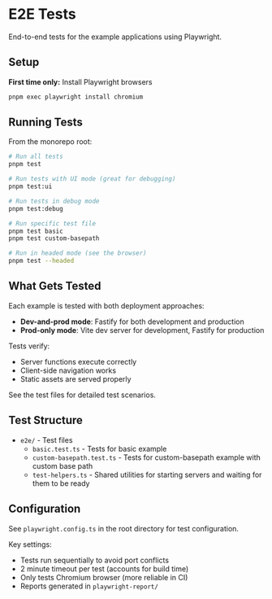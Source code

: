 # E2E Tests

End-to-end tests for the example applications using Playwright.

## Setup

**First time only:** Install Playwright browsers

```bash
pnpm exec playwright install chromium
```

## Running Tests

From the monorepo root:

```bash
# Run all tests
pnpm test

# Run tests with UI mode (great for debugging)
pnpm test:ui

# Run tests in debug mode
pnpm test:debug

# Run specific test file
pnpm test basic
pnpm test custom-basepath

# Run in headed mode (see the browser)
pnpm test --headed
```

## What Gets Tested

Each example is tested with both deployment approaches:
- **Dev-and-prod mode**: Fastify for both development and production
- **Prod-only mode**: Vite dev server for development, Fastify for production

Tests verify:
- Server functions execute correctly
- Client-side navigation works
- Static assets are served properly

See the test files for detailed test scenarios.

## Test Structure

- `e2e/` - Test files
  - `basic.test.ts` - Tests for basic example
  - `custom-basepath.test.ts` - Tests for custom-basepath example with custom base path
  - `test-helpers.ts` - Shared utilities for starting servers and waiting for them to be ready

## Configuration

See `playwright.config.ts` in the root directory for test configuration.

Key settings:
- Tests run sequentially to avoid port conflicts
- 2 minute timeout per test (accounts for build time)
- Only tests Chromium browser (more reliable in CI)
- Reports generated in `playwright-report/`

